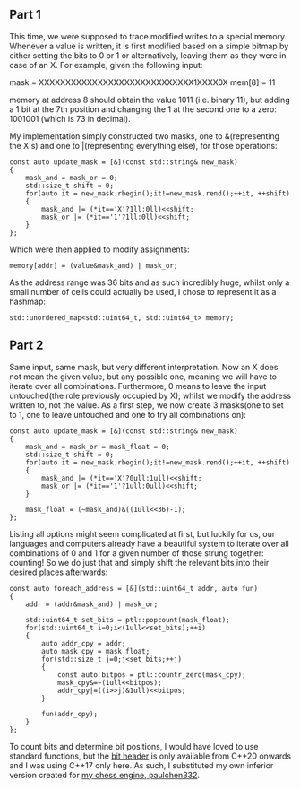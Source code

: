 
## Part 1

This time, we were supposed to trace modified writes to a special memory. Whenever a value is written, it is first modified based on a simple bitmap by either setting the bits to 0 or 1 or alternatively, leaving them as they were in case of an X. For example, given the following input:

mask = XXXXXXXXXXXXXXXXXXXXXXXXXXXXX1XXXX0X
mem[8] = 11

memory at address 8 should obtain the value 1011 (i.e. binary 11), but adding a 1 bit at the 7th position and changing the 1 at the second one to a zero: 1001001 (which is 73 in decimal).

My implementation simply constructed two masks, one to &(representing the X's) and one to |(representing everything else), for those operations:

	const auto update_mask = [&](const std::string& new_mask)
	{
		mask_and = mask_or = 0;
		std::size_t shift = 0;
		for(auto it = new_mask.rbegin();it!=new_mask.rend();++it, ++shift)
		{
			mask_and |= (*it=='X'?1ll:0ll)<<shift;
			mask_or |= (*it=='1'?1ll:0ll)<<shift;
		}
	};

Which were then applied to modify assignments:

	memory[addr] = (value&mask_and) | mask_or;	

As the address range was 36 bits and as such incredibly huge, whilst only a small number of cells could actually be used, I chose to represent it as a hashmap:

	std::unordered_map<std::uint64_t, std::uint64_t> memory;

## Part 2

Same input, same mask, but very different interpretation. Now an X does not mean the given value, but any possible one, meaning we will have to iterate over all combinations. Furthermore, 0 means to leave the input untouched(the role previously occupied by X), whilst we modify the address written to, not the value. As a first step, we now create 3 masks(one to set to 1, one to leave untouched and one to try all combinations on):

	const auto update_mask = [&](const std::string& new_mask)
	{
		mask_and = mask_or = mask_float = 0;
		std::size_t shift = 0;
		for(auto it = new_mask.rbegin();it!=new_mask.rend();++it, ++shift)
		{
			mask_and |= (*it=='X'?0ull:1ull)<<shift;
			mask_or |= (*it=='1'?1ull:0ull)<<shift;
		}
		
		mask_float = (~mask_and)&((1ull<<36)-1);
	};

Listing all options might seem complicated at first, but luckily for us, our languages and computers already have a beautiful system to iterate over all combinations of 0 and 1 for a given number of those strung together: counting! So we do just that and simply shift the relevant bits into their desired places afterwards:

	const auto foreach_address = [&](std::uint64_t addr, auto fun)
	{
		addr = (addr&mask_and) | mask_or;
		
		std::uint64_t set_bits = ptl::popcount(mask_float);
		for(std::uint64_t i=0;i<(1ull<<set_bits);++i)
		{
			auto addr_cpy = addr;
			auto mask_cpy = mask_float;
			for(std::size_t j=0;j<set_bits;++j)
			{
				const auto bitpos = ptl::countr_zero(mask_cpy);
				mask_cpy&=~(1ull<<bitpos);
				addr_cpy|=((i>>j)&1ull)<<bitpos;
			}
			
			fun(addr_cpy);
		}
	};

To count bits and determine bit positions, I would have loved to use standard functions, but the [bit header](https://en.cppreference.com/w/cpp/header/bit) is only available from C++20 onwards and I was using C++17 only here. As such, I substituted my own inferior version created for [my chess engine, paulchen332](https://github.com/philipplenk/paulchen332).